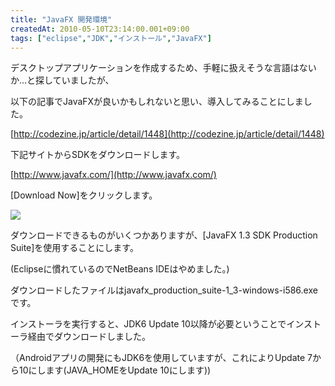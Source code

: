 ```yaml
---
title: "JavaFX 開発環境"
createdAt: 2010-05-10T23:14:00.001+09:00
tags: ["eclipse","JDK","インストール","JavaFX"]
---
```

デスクトップアプリケーションを作成するため、手軽に扱えそうな言語はないか…と探していましたが、

以下の記事でJavaFXが良いかもしれないと思い、導入してみることにしました。
<!--more-->
[http://codezine.jp/article/detail/1448](http://codezine.jp/article/detail/1448)

下記サイトからSDKをダウンロードします。

[http://www.javafx.com/](http://www.javafx.com/)

[Download Now]をクリックします。

[![](http://2.bp.blogspot.com/_rtlYXd55yO0/S-Vi1BBC_tI/AAAAAAAAFMQ/qm1a9L9NFeQ/s320/WS000010.BMP)](http://2.bp.blogspot.com/_rtlYXd55yO0/S-Vi1BBC_tI/AAAAAAAAFMQ/qm1a9L9NFeQ/s1600/WS000010.BMP)

ダウンロードできるものがいくつかありますが、[JavaFX 1.3 SDK Production Suite]を使用することにします。

(Eclipseに慣れているのでNetBeans IDEはやめました。)

ダウンロードしたファイルはjavafx\_production\_suite-1\_3-windows-i586.exeです。

インストーラを実行すると、JDK6 Update 10以降が必要ということでインストーラ経由でダウンロードしました。

（Androidアプリの開発にもJDK6を使用していますが、これによりUpdate 7から10にします(JAVA\_HOMEをUpdate 10にします))
